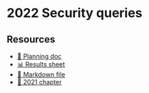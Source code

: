 # 2022 Security queries

<!--
  This directory contains all of the 2022 Security chapter queries.

  Each query should have a corresponding `metric_name.sql` file.
  Note that readers are linked to this directory, so try to make the SQL file names descriptive for easy browsing.

  Analysts: if helpful, you can use this README to give additional info about the queries.
-->

## Resources

- [📄 Planning doc][~google-doc]
- [📊 Results sheet][~google-sheets]
- [📝 Markdown file][~chapter-markdown]
- [:book: 2021 chapter][~2021-chapter]

[~google-doc]: https://docs.google.com/document/d/1vit05gwIZI9oE-AM1D0hZDNDl3sZ-8fAMlLIJ4b8Cg0/edit?usp=sharing
[~google-sheets]: https://docs.google.com/spreadsheets/d/1cwJ43NL2IN2PxJa5oiOoJCRkSh566XE_k9uHnGJdWeg/edit?usp=sharing
[~chapter-markdown]: https://github.com/HTTPArchive/almanac.httparchive.org/tree/main/src/content/en/2022/security.md
[~2021-chapter]: https://almanac.httparchive.org/en/2021/security
